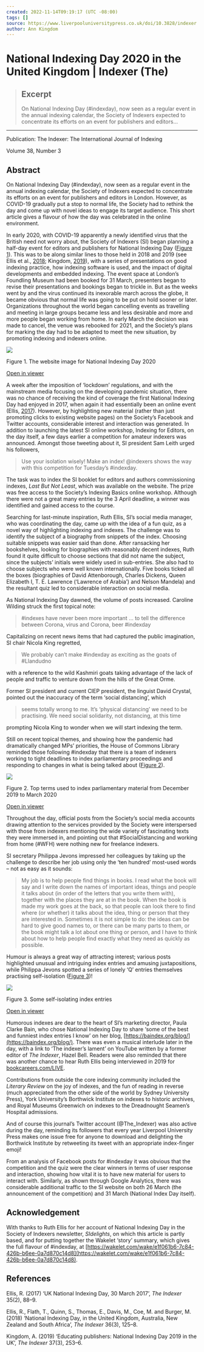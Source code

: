 ```yaml
---
created: 2022-11-14T09:19:17 (UTC -08:00)
tags: []
source: https://www.liverpooluniversitypress.co.uk/doi/10.3828/indexer.2020.30
author: Ann Kingdom
---
```


# National Indexing Day 2020 in the United Kingdom | Indexer (The)

> ## Excerpt
> On National Indexing Day (#indexday), now seen as a regular event in the annual indexing calendar, the Society of Indexers expected to concentrate its efforts on an event for publishers and editors...

---
Publication: The Indexer: The International Journal of Indexing

Volume 38, Number 3

## Abstract

On National Indexing Day (#indexday), now seen as a regular event in the annual indexing calendar, the Society of Indexers expected to concentrate its efforts on an event for publishers and editors in London. However, as COVID-19 gradually put a stop to normal life, the Society had to rethink the day and come up with novel ideas to engage its target audience. This short article gives a flavour of how the day was celebrated in the online environment.

In early 2020, with COVID-19 apparently a newly identified virus that the British need not worry about, the Society of Indexers (SI) began planning a half-day event for editors and publishers for National Indexing Day ([Figure 1](https://www.liverpooluniversitypress.co.uk/doi/10.3828/indexer.2020.30#F1)). This was to be along similar lines to those held in 2018 and 2019 (see Ellis et al., [2018](https://www.liverpooluniversitypress.co.uk/doi/10.3828/indexer.2020.30#core-R2); Kingdom, [2019](https://www.liverpooluniversitypress.co.uk/doi/10.3828/indexer.2020.30#core-R3)), with a series of presentations on good indexing practice, how indexing software is used, and the impact of digital developments and embedded indexing. The event space at London’s Foundling Museum had been booked for 31 March, presenters began to revise their presentations and bookings began to trickle in. But as the weeks went by and the virus continued its inexorable march across the globe, it became obvious that normal life was going to be put on hold sooner or later. Organizations throughout the world began cancelling events as travelling and meeting in large groups became less and less desirable and more and more people began working from home. In early March the decision was made to cancel, the venue was rebooked for 2021, and the Society’s plans for marking the day had to be adapted to meet the new situation, by promoting indexing and indexers online.

![](https://www.liverpooluniversitypress.co.uk/cms/10.3828/indexer.2020.30/asset/41fd4687-a0c1-45c1-a379-85e72cb0b7e2/assets/graphic/indexer_2020_30_fig1.jpg)

Figure 1. The website image for National Indexing Day 2020

[Open in viewer](https://www.liverpooluniversitypress.co.uk/doi/10.3828/indexer.2020.30#F1)

A week after the imposition of ‘lockdown’ regulations, and with the mainstream media focusing on the developing pandemic situation, there was no chance of receiving the kind of coverage the first National Indexing Day had enjoyed in 2017, when again it had essentially been an online event (Ellis, [2017](https://www.liverpooluniversitypress.co.uk/doi/10.3828/indexer.2020.30#core-R1)). However, by highlighting new material (rather than just promoting clicks to existing website pages) on the Society’s Facebook and Twitter accounts, considerable interest and interaction was generated. In addition to launching the latest SI online workshop, Indexing for Editors, on the day itself, a few days earlier a competition for amateur indexers was announced. Amongst those tweeting about it, SI president Sam Leith urged his followers,

> Use your isolation wisely! Make an index! @indexers shows the way with this competition for Tuesday’s #indexday.

The task was to index the SI booklet for editors and authors commissioning indexes, _Last But Not Least_, which was available on the website. The prize was free access to the Society’s Indexing Basics online workshop. Although there were not a great many entries by the 3 April deadline, a winner was identified and gained access to the course.

Searching for last-minute inspiration, Ruth Ellis, SI’s social media manager, who was coordinating the day, came up with the idea of a fun quiz, as a novel way of highlighting indexing and indexes. The challenge was to identify the subject of a biography from snippets of the index. Choosing suitable snippets was easier said than done. After ransacking her bookshelves, looking for biographies with reasonably decent indexes, Ruth found it quite difficult to choose sections that did not name the subject, since the subjects’ initials were widely used in sub-entries. She also had to choose subjects who were well known internationally. Five books ticked all the boxes (biographies of David Attenborough, Charles Dickens, Queen Elizabeth I, T. E. Lawrence (‘Lawrence of Arabia’) and Nelson Mandela) and the resultant quiz led to considerable interaction on social media.

As National Indexing Day dawned, the volume of posts increased. Caroline Wilding struck the first topical note:

> #indexes have never been more important … to tell the difference between Corona, virus and Corona, beer #indexday

Capitalizing on recent news items that had captured the public imagination, SI chair Nicola King regretted,

> We probably can’t make #indexday as exciting as the goats of #Llandudno

with a reference to the wild Kashmiri goats taking advantage of the lack of people and traffic to venture down from the hills of the Great Orme.

Former SI president and current CIEP president, the linguist David Crystal, pointed out the inaccuracy of the term ‘social distancing’, which

> seems totally wrong to me. It’s ‘physical distancing’ we need to be practising. We need social solidarity, not distancing, at this time

prompting Nicola King to wonder when we will start indexing the term.

Still on recent topical themes, and showing how the pandemic had dramatically changed MPs’ priorities, the House of Commons Library reminded those following #indexday that there is a team of indexers working to tight deadlines to index parliamentary proceedings and responding to changes in what is being talked about ([Figure 2](https://www.liverpooluniversitypress.co.uk/doi/10.3828/indexer.2020.30#F2)).

![](https://www.liverpooluniversitypress.co.uk/cms/10.3828/indexer.2020.30/asset/2042b9c0-7866-413f-a9a0-a7f489413d22/assets/graphic/indexer_2020_30_fig2.jpg)

Figure 2. Top terms used to index parliamentary material from December 2019 to March 2020

[Open in viewer](https://www.liverpooluniversitypress.co.uk/doi/10.3828/indexer.2020.30#F2)

Throughout the day, official posts from the Society’s social media accounts drawing attention to the services provided by the Society were interspersed with those from indexers mentioning the wide variety of fascinating texts they were immersed in, and pointing out that #SocialDistancing and working from home (#WFH) were nothing new for freelance indexers.

SI secretary Philippa Jevons impressed her colleagues by taking up the challenge to describe her job using only the ‘ten hundred’ most-used words – not as easy as it sounds:

> My job is to help people find things in books. I read what the book will say and I write down the names of important ideas, things and people it talks about (in order of the letters that you write them with), together with the places they are at in the book. When the book is made my work goes at the back, so that people can look there to find where (or whether) it talks about the idea, thing or person that they are interested in. Sometimes it is not simple to do: the ideas can be hard to give good names to, or there can be many parts to them, or the book might talk a lot about one thing or person, and I have to think about how to help people find exactly what they need as quickly as possible.

Humour is always a great way of attracting interest; various posts highlighted unusual and intriguing index entries and amusing juxtapositions, while Philippa Jevons spotted a series of lonely ‘Q’ entries themselves practising self-isolation ([Figure 3](https://www.liverpooluniversitypress.co.uk/doi/10.3828/indexer.2020.30#F3))!

![](https://www.liverpooluniversitypress.co.uk/cms/10.3828/indexer.2020.30/asset/02a9483b-3d4a-498c-a2ad-de72b139c764/assets/graphic/indexer_2020_30_fig3.jpg)

Figure 3. Some self-isolating index entries

[Open in viewer](https://www.liverpooluniversitypress.co.uk/doi/10.3828/indexer.2020.30#F3)

Humorous indexes are dear to the heart of SI’s marketing director, Paula Clarke Bain, who chose National Indexing Day to share ‘some of the best and funniest index entries I know’ on her blog, [https://baindex.org/blog/](https://baindex.org/blog/). There was even a musical interlude later in the day, with a link to ‘The indexer’s lament’ on YouTube written by a former editor of _The Indexer_, Hazel Bell. Readers were also reminded that there was another chance to hear Ruth Ellis being interviewed in 2019 for [bookcareers.com/LIVE](http://bookcareers.com/LIVE).

Contributions from outside the core indexing community included the _Literary Review_ on the joy of indexes, and the fun of reading in reverse (much appreciated from the other side of the world by Sydney University Press), York University’s Borthwick Institute on indexes to historic archives, and Royal Museums Greenwich on indexes to the Dreadnought Seamen’s Hospital admissions.

And of course this journal’s Twitter account (@The\_Indexer) was also active during the day, reminding its followers that every year Liverpool University Press makes one issue free for anyone to download and delighting the Borthwick Institute by retweeting its tweet with an appropriate index-finger emoji!

From an analysis of Facebook posts for #indexday it was obvious that the competition and the quiz were the clear winners in terms of user response and interaction, showing how vital it is to have new material for users to interact with. Similarly, as shown through Google Analytics, there was considerable additional traffic to the SI website on both 26 March (the announcement of the competition) and 31 March (National Index Day itself).

## Acknowledgement

With thanks to Ruth Ellis for her account of National Indexing Day in the Society of Indexers newsletter, _SIdelights_, on which this article is partly based, and for putting together the Wakelet ‘story’ summary, which gives the full flavour of #indexday, at [https://wakelet.com/wake/e1f061b6-7c84-426b-b6ee-0a7d870c14d8](https://wakelet.com/wake/e1f061b6-7c84-426b-b6ee-0a7d870c14d8).

## References

Ellis, R. (2017) ‘UK National Indexing Day, 30 March 2017’, _The Indexer_ 35(2), 88–9.

Ellis, R., Flath, T., Quinn, S., Thomas, E., Davis, M., Coe, M. and Burger, M. (2018) ‘National Indexing Day, in the United Kingdom, Australia, New Zealand and South Africa’, _The Indexer_ 36(3), 125–8.

Kingdom, A. (2019) ‘Educating publishers: National Indexing Day 2019 in the UK’, _The Indexer_ 37(3), 253–6.
